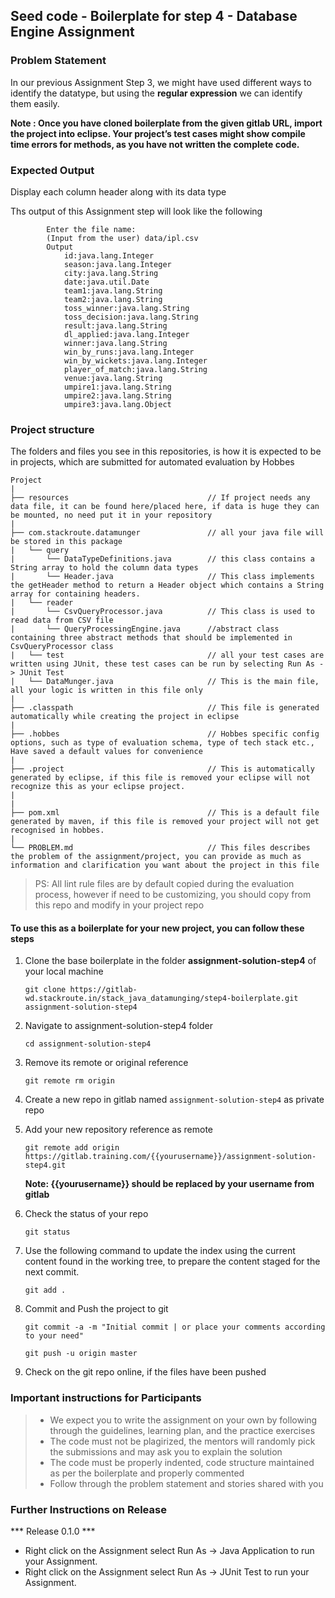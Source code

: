 ## Seed code - Boilerplate for step 4 - Database Engine Assignment

### Problem Statement

In our previous Assignment Step 3, we might have used different ways to identify the datatype, but using the **regular expression** we can identify them easily.

**Note : Once you have cloned boilerplate from the given gitlab URL, import the project into eclipse. 
Your project’s test cases might show compile time errors for methods, as you have not written the complete code.**

### Expected Output
Display each column header along with its data type

Ths output of this Assignment step will look like the following

            Enter the file name:
            (Input from the user) data/ipl.csv
            Output
                id:java.lang.Integer
                season:java.lang.Integer
                city:java.lang.String
                date:java.util.Date
                team1:java.lang.String
                team2:java.lang.String
                toss_winner:java.lang.String
                toss_decision:java.lang.String
                result:java.lang.String
                dl_applied:java.lang.Integer
                winner:java.lang.String
                win_by_runs:java.lang.Integer
                win_by_wickets:java.lang.Integer
                player_of_match:java.lang.String
                venue:java.lang.String
                umpire1:java.lang.String
                umpire2:java.lang.String
                umpire3:java.lang.Object

### Project structure

The folders and files you see in this repositories, is how it is expected to be in projects, which are submitted for automated evaluation by Hobbes

	Project
	|
	├── resources 			                    // If project needs any data file, it can be found here/placed here, if data is huge they can be mounted, no need put it in your repository
	|
	├── com.stackroute.datamunger	            // all your java file will be stored in this package
	|	└── query
	|		└── DataTypeDefinitions.java        // this class contains a String array to hold the column data types
	|		└── Header.java                     // This class implements the getHeader method to return a Header object which contains a String array for containing headers.
	|	└── reader
	|		└── CsvQueryProcessor.java          // This class is used to read data from CSV file
	|		└── QueryProcessingEngine.java      //abstract class containing three abstract methods that should be implemented in CsvQueryProcessor class
	|	└── test		                        // all your test cases are written using JUnit, these test cases can be run by selecting Run As -> JUnit Test 
	|	└── DataMunger.java	                    // This is the main file, all your logic is written in this file only
	|
	├── .classpath			                    // This file is generated automatically while creating the project in eclipse
	|
	├── .hobbes   			                    // Hobbes specific config options, such as type of evaluation schema, type of tech stack etc., Have saved a default values for convenience
	|
	├── .project			                    // This is automatically generated by eclipse, if this file is removed your eclipse will not recognize this as your eclipse project. 
	|
	|
	├── pom.xml 			                    // This is a default file generated by maven, if this file is removed your project will not get recognised in hobbes.
	|
	└── PROBLEM.md  		                    // This files describes the problem of the assignment/project, you can provide as much as information and clarification you want about the project in this file

> PS: All lint rule files are by default copied during the evaluation process, however if need to be customizing, you should copy from this repo and modify in your project repo

#### To use this as a boilerplate for your new project, you can follow these steps

1. Clone the base boilerplate in the folder **assignment-solution-step4** of your local machine
     
    `git clone https://gitlab-wd.stackroute.in/stack_java_datamunging/step4-boilerplate.git assignment-solution-step4`

2. Navigate to assignment-solution-step4 folder

    `cd assignment-solution-step4`

3. Remove its remote or original reference

     `git remote rm origin`

4. Create a new repo in gitlab named `assignment-solution-step4` as private repo

5. Add your new repository reference as remote

     `git remote add origin https://gitlab.training.com/{{yourusername}}/assignment-solution-step4.git`

     **Note: {{yourusername}} should be replaced by your username from gitlab**

5. Check the status of your repo 
     
     `git status`

6. Use the following command to update the index using the current content found in the working tree, to prepare the content staged for the next commit.

     `git add .`
 
7. Commit and Push the project to git

     `git commit -a -m "Initial commit | or place your comments according to your need"`

     `git push -u origin master`

8. Check on the git repo online, if the files have been pushed

### Important instructions for Participants
> - We expect you to write the assignment on your own by following through the guidelines, learning plan, and the practice exercises
> - The code must not be plagirized, the mentors will randomly pick the submissions and may ask you to explain the solution
> - The code must be properly indented, code structure maintained as per the boilerplate and properly commented
> - Follow through the problem statement and stories shared with you

### Further Instructions on Release

*** Release 0.1.0 ***

- Right click on the Assignment select Run As -> Java Application to run your Assignment.
- Right click on the Assignment select Run As -> JUnit Test to run your Assignment.